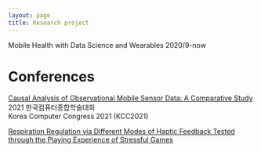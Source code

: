 ```yaml
---
layout: page
title: Research project
---
```


Mobile Health with Data Science and Wearables 2020/9-now

# Conferences
[Causal Analysis of Observational Mobile Sensor Data: A Comparative Study](/assets/kcc_2021.pdf) \
2021 한국컴퓨터종합학술대회 \
Korea Computer Congress 2021 (KCC2021)

[Respiration Regulation via Different Modes of Haptic Feedback Tested through the Playing Experience of Stressful Games](/assets/kcc_2021.pdf)
